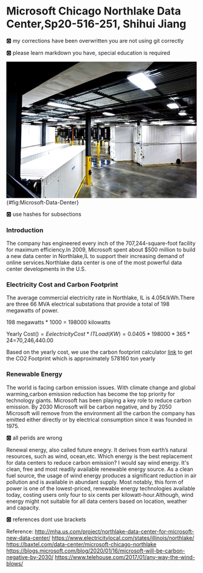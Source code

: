 # Microsoft Chicago Northlake Data Center,Sp20-516-251, Shihui Jiang

:o2: my corrections have been overwritten you are not using git correctly

:o2: please learn markdown you have, special education is required





![](images/datacenter.jpg){#fig:Microsoft-Data-Denter}


:o2: use hashes for subsections

### Introduction

The company has engineered every inch of the 707,244-square-foot facility for maximum efficiency.In 2009, Microsoft spent about $500 million to build a new data center in Northlake,IL to support their increasing demand of online services.Northlake data center is one of the most powerful data center developments in the U.S.

### Electricity Cost and Carbon Footprint

The average commercial electricity rate in Northlake, IL is 4.05¢/kWh.There are three 66 MVA electrical substations that provide a total of 198 megawatts of power.

198 megawatts * 1000 = 198000 kilowatts

Yearly Cost($) = Eelectricity Cost * IT Load(KW) = 0.0405*198000*365*24=$70,246,440.00

Based on the yearly cost, we use the carbon footprint calculator [link](
https://www.se.com/ww/en/work/solutions/system/s1/data-center-and-network-systems/trade-off-tools/data-center-carbon-footprint-comparison-calculator/) to get the CO2 Footprint which is approximately 578160 ton yearly 



### Renewable Energy

The world is facing carbon emission issues. With climate change and global warming,carbon emission reduction has become the top priority for technology giants. Microsoft has been playing a key role to reduce carbon emission. By 2030 Microsoft will be carbon negative, and by 2050 Microsoft will remove from the environment all the carbon the company has emitted either directly or by electrical consumption since it was founded in 1975.

:o2: all perids are wrong

Renewal energy, also called future enegry. It derives from earth’s natural resources, such as wind, ocean,etc. Which energy is the best replacement for data centers to reduce carbon emission? I would say wind energy. It's clean, free and most readily available renewable energy source. As a clean fuel source, the usage of wind energy produces a significant reduction in air pollution and is available in abundant supply. Most notably, this form of power is one of the lowest-priced, renewable energy technologies available today, costing users only four to six cents per kilowatt-hour.Although, wind energy might not suitable for all data centers based on location, weather and capacity. 








:o2: references dont use brackets

Reference: 
           http://mha.us.com/project/northlake-data-center-for-microsoft-new-data-center/ 
           https://www.electricitylocal.com/states/illinois/northlake/
           https://baxtel.com/data-center/microsoft-chicago-northlake
           https://blogs.microsoft.com/blog/2020/01/16/microsoft-will-be-carbon-negative-by-2030/
           https://www.telehouse.com/2017/01/any-way-the-wind-blows/
           







